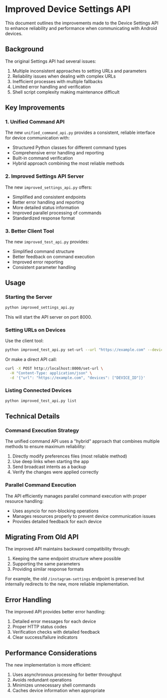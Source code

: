 # Improved Device Settings API

This document outlines the improvements made to the Device Settings API to enhance reliability and performance when communicating with Android devices.

## Background

The original Settings API had several issues:

1. Multiple inconsistent approaches to setting URLs and parameters
2. Reliability issues when dealing with complex URLs
3. Inefficient processes with multiple fallbacks
4. Limited error handling and verification
5. Shell script complexity making maintenance difficult

## Key Improvements

### 1. Unified Command API

The new `unified_command_api.py` provides a consistent, reliable interface for device communication with:

- Structured Python classes for different command types
- Comprehensive error handling and reporting
- Built-in command verification
- Hybrid approach combining the most reliable methods

### 2. Improved Settings API Server

The new `improved_settings_api.py` offers:

- Simplified and consistent endpoints
- Better error handling and reporting
- More detailed status information
- Improved parallel processing of commands
- Standardized response format

### 3. Better Client Tool

The new `improved_test_api.py` provides:

- Simplified command structure
- Better feedback on command execution
- Improved error reporting
- Consistent parameter handling

## Usage

### Starting the Server

```bash
python improved_settings_api.py
```

This will start the API server on port 8000.

### Setting URLs on Devices

Use the client tool:

```bash
python improved_test_api.py set-url --url "https://example.com" --devices DEVICE_ID
```

Or make a direct API call:

```bash
curl -X POST http://localhost:8000/set-url \
  -H "Content-Type: application/json" \
  -d '{"url": "https://example.com", "devices": ["DEVICE_ID"]}'
```

### Listing Connected Devices

```bash
python improved_test_api.py list
```

## Technical Details

### Command Execution Strategy

The unified command API uses a "hybrid" approach that combines multiple methods to ensure maximum reliability:

1. Directly modify preferences files (most reliable method)
2. Use deep links when starting the app
3. Send broadcast intents as a backup
4. Verify the changes were applied correctly

### Parallel Command Execution

The API efficiently manages parallel command execution with proper resource handling:

- Uses asyncio for non-blocking operations
- Manages resources properly to prevent device communication issues
- Provides detailed feedback for each device

## Migrating From Old API

The improved API maintains backward compatibility through:

1. Keeping the same endpoint structure where possible
2. Supporting the same parameters
3. Providing similar response formats

For example, the old `/instagram-settings` endpoint is preserved but internally redirects to the new, more reliable implementation.

## Error Handling

The improved API provides better error handling:

1. Detailed error messages for each device
2. Proper HTTP status codes
3. Verification checks with detailed feedback
4. Clear success/failure indicators

## Performance Considerations

The new implementation is more efficient:

1. Uses asynchronous processing for better throughput
2. Avoids redundant operations
3. Minimizes unnecessary shell commands
4. Caches device information when appropriate 